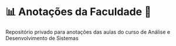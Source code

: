# 📊 Anotações da Faculdade 🏫
Repositório privado para anotações das aulas do curso de Análise e Desenvolvimento de Sistemas
